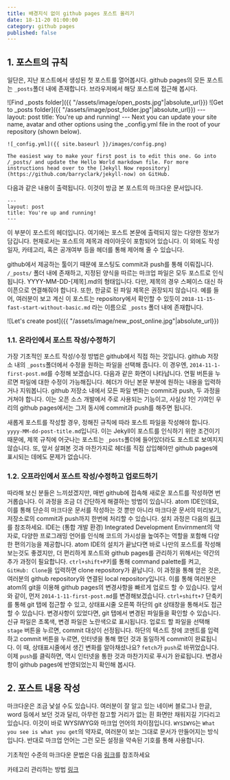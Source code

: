 ```yaml
---
title: 배경지식 없이 github pages 포스트 올리기
date: 18-11-20 01:00:00
category: github pages
published: false
---
```


## 1. 포스트의 규칙
일단은, 지난 포스트에서 생성된 첫 포스트를 열어봅시다. github pages의 모든 포스트는 ```_posts```폴더 내에 존재합니다. 브라우저에서 해당 포스트에 접근해 봅시다.

![Find _posts folder]({{ "/assets/image/open_posts.jpg"|absolute_url}})
![Get to _posts folder]({{ "/assets/image/post_folder.jpg"|absolute_url}})
    ---
    layout: post
    title: You're up and running!
    ---
    Next you can update your site name, avatar and other options using the _config.yml file in the root of your repository (shown below).

    ![_config.yml]({{ site.baseurl }}/images/config.png)

    The easiest way to make your first post is to edit this one. Go into /_posts/ and update the Hello World markdown file. For more instructions head over to the [Jekyll Now repository](https://github.com/barryclark/jekyll-now) on GitHub.
다음과 같은 내용이 출력됩니다. 이것이 방금 본 포스트의 마크다운 문서입니다.

    ---
    layout: post
    title: You're up and running!
    ---
이 부분이 포스트의 헤더입니다. 여기에는 포스트 본문에 출력되지 않는 다양한 정보가 담깁니다. 현재로서는 포스트의 제목과 레이아웃이 포함되어 있습니다. 이 외에도 작성일자, 카테고리, 혹은 공개여부 등을 헤더를 통해 제어해 줄 수 있습니다.

github에서 제공하는 툴이기 때문에 포스팅도 commit과 push를 통해 이뤄집니다. ```/_posts/``` 폴더 내에 존재하고, 지정된 양식을 따르는 마크업 파일은 모두 포스트로 인식됩니다. YYYY-MM-DD-[제목].md의 형태입니다. 다만, 제목의 경우 스페이스 대신 하이픈으로 연결해줘야 합니다. 또한, 한글로 된 파일 제목은 권장되지 않습니다. 예를 들어, 여러분이 보고 계신 이 포스트는 repository에서 확인할 수 있듯이 ```2018-11-15-fast-start-without-basic.md``` 라는 이름으로 ```_posts``` 폴더 내에 존재합니다.


![Let's create post]({{ "/assets/image/new_post_online.jpg"|absolute_url}})

### 1.1. 온라인에서 포스트 작성/수정하기
가장 기초적인 포스트 작성/수정 방법은 github에서 직접 하는 것입니다. github 저장소 내의 ```_posts```폴더에서 수정을 원하는 파일을 선택해 줍니다. 이 경우엔, ```2014-11-1-first-post.md```를 수정해 보겠습니다. 다음과 같은 화면이 나타납니다. 연필 버튼을 누르면 파일에 대한 수정이 가능해집니다. 헤더가 아닌 본문 부분에 원하는 내용을 입력하거나 지워봅니다. github 저장소 내에서 모든 파일 변화는 commit과 push, 두 과정을 거쳐야 합니다. 이는 오픈 소스 개발에서 주로 사용되는 기능이고, 사실상 1인 기여인 우리의 github pages에서는 그저 동시에 commit과 push를 해주면 됩니다.

새롭게 포스트를 작성할 경우, 정해진 규칙에 따라 포스트 파일을 작성해야 합니다. ```yyyy-MM-dd-post-title.md```입니다. 이는 Jekyll이 포스트를 인식하기 위한 조건이기 때문에, 제목 규칙에 어긋나는 포스트는 ```_posts```폴더에 들어있더라도 포스트로 보여지지 않습니다. 또, 앞서 살펴본 것과 마찬가지로 헤더를 직접 삽입해야만 github pages에 표시되는 데에도 문제가 없습니다.

### 1.2. 오프라인에서 포스트 작성/수정하고 업로드하기
따라해 보신 분들은 느끼셨겠지만, 매번 github에 접속해 새로운 포스트를 작성하면 번거롭습니다. 이 과정을 조금 더 간단하게 해결하는 방법이 있습니다. atom IDE인데요, 이를 통해 단순히 마크다운 문서를 작성하는 것 뿐만 아니라 마크다운 문서의 미리보기, 저장소로의 commit과 push까지 한번에 처리할 수 있습니다. 설치 과정은 다음의 [링크](http://ide.atom.io)를 참조하세요. IDE는 (통합 개발 환경) Integrated Development Envirnment의 약자로, 다양한 프로그래밍 언어를 인식해 코드의 가시성을 높여주는 역할을 포함해 다양한 편의기능을 제공합니다.
atom IDE의 설치가 끝났다면 바로 나만의 포스트를 작성해 보는것도 좋겠지만, 더 편리하게 포스트와 github pages를 관리하기 위해서는 약간의 추가 과정이 필요합니다. ```ctrl+shift+P```키를 통해 command palette를 켜고, ```GitHub: Clone```을 입력하면 clone repository가 끝납니다. 이 과정을 통해 얻은 것은, 여러분의 github repository와 연결된 local repository입니다. 이를 통해 여러분은 atom의 git을 이용해 github pages의 변경사항을 빠르게 업로드 할 수 있습니다. 앞서와 같이, 먼저 ```2014-1-11-first-post.md```를 변경해보겠습니다.
```ctrl+shift+7``` 단축키를 통해 git 탭에 접근할 수 있고, 상태표시줄 오른쪽 하단의 git 상태창을 통해서도 접근할 수 있습니다. 변경사항이 있었다면, git 탭에서 변경된 파일들을 확인할 수 있습니다. 신규 파일은 초록색, 변경 파일은 노란색으로 표시됩니다. 업로드 할 파일을 선택해 ```stage``` 버튼을 누르면, commit 대상이 선정됩니다. 하단의 텍스트 창에 코멘트를 입력하고 commit 버튼을 누르면, 인터넷을 통해 했던 것과 동일하게 commit이 완료됩니다. 이 때, 상태표시줄에서 생긴 변화를 알아채셨나요? ```fetch```가 ```push```로 바뀌었습니다. 이제 ```push```를 클릭하면, 역시 인터넷을 통한 것과 마찬가지로 푸시가 완료됩니다. 변경사항이 github pages에 반영되었는지 확인해 봅시다.


## 2. 포스트 내용 작성
마크다운은 조금 낯설 수도 있습니다. 여러분이 잘 알고 있는 네이버 블로그나 한글, word 등에서 보던 것과 달리, 아무런 참고할 거리가 없는 흰 화면만 채워지길 기다리고 있습니다. 이것이 바로 WYSIWYG와 마크업 언어의 차이점입니다. ```WYSIWYG```는 ```What you see is what you get```의 약자로, 여러분이 보는 그대로 문서가 만들어지는 방식입니다. 반대로 마크업 언어는 그런 모든 설정을 약속된 기호를 통해 사용합니다.

기초적인 수준의 마크다운 문법은 다음 [링크](https://gist.github.com/ihoneymon/652be052a0727ad59601)를 참조하세요


카테고리 관리하는 방법 [링크](https://codinfox.github.io/dev/2015/03/06/use-tags-and-categories-in-your-jekyll-based-github-pages/)